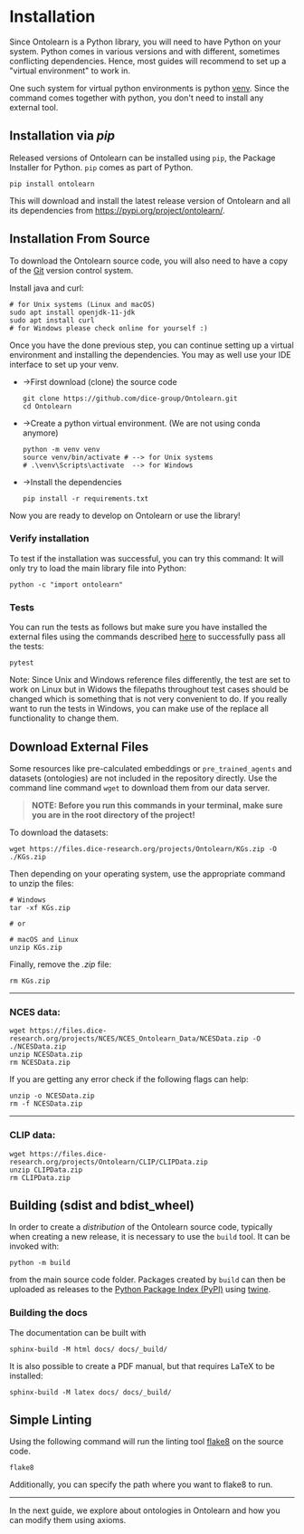 # Installation

Since Ontolearn is a Python library, you will need to have Python on
your system. Python comes in various versions and with different,
sometimes conflicting dependencies. Hence, most guides will recommend
to set up a "virtual environment" to work in.

One such system for virtual python environments is python
[venv](https://docs.python.org/3/library/venv.html). Since the command comes 
together with python, you don't need to install any external tool.


## Installation via _pip_

Released versions of Ontolearn can be installed using `pip`, the
Package Installer for Python. `pip` comes as part of Python.

```shell
pip install ontolearn
```

This will download and install the latest release version of Ontolearn
and all its dependencies from <https://pypi.org/project/ontolearn/>.

## Installation From Source

To download the Ontolearn source code, you will also need to have a
copy of the [Git](https://git-scm.com/) version control system.

Install java and curl:
```shell
# for Unix systems (Linux and macOS)
sudo apt install openjdk-11-jdk
sudo apt install curl
# for Windows please check online for yourself :)
```

Once you have the done previous step, you can continue setting up a virtual
environment and installing the dependencies. You may as well use your IDE interface
to set up your venv.

* ->First download (clone) the source code
  ```shell
  git clone https://github.com/dice-group/Ontolearn.git
  cd Ontolearn
  ```
  
* ->Create a python virtual environment. (We are not using conda anymore)
  ```shell
  python -m venv venv 
  source venv/bin/activate # --> for Unix systems
  # .\venv\Scripts\activate  --> for Windows
  ```
* ->Install the dependencies
  ```shell
  pip install -r requirements.txt
  ```
  
Now you are ready to develop on Ontolearn or use the library!

### Verify installation

To test if the installation was successful, you can try this command:
It will only try to load the main library file into Python:

```shell
python -c "import ontolearn"
```

### Tests

You can run the tests as follows but make sure you have installed 
the external files using the commands described [here](#download-external-files-link-files)
to successfully pass all the tests:
```shell
pytest
```
Note: Since Unix and Windows reference files differently, the test are set to work on Linux 
but in Widows the filepaths throughout test cases should be changed which is something that
is not very convenient to do. If you really want to run the tests in Windows, you can
make use of the replace all functionality to change them.

## Download External Files

Some resources like pre-calculated embeddings or `pre_trained_agents` and datasets (ontologies)
are not included in the repository directly. Use the command line command `wget`
to download them from our data server.

> **NOTE: Before you run this commands in your terminal, make sure you are 
in the root directory of the project!**

To download the datasets:

```shell
wget https://files.dice-research.org/projects/Ontolearn/KGs.zip -O ./KGs.zip
```

Then depending on your operating system, use the appropriate command to unzip the files:

```shell
# Windows
tar -xf KGs.zip

# or

# macOS and Linux
unzip KGs.zip
```

Finally, remove the _.zip_ file:

```shell
rm KGs.zip
```

--------------------------------------------------------

### NCES data: 

```shell
wget https://files.dice-research.org/projects/NCES/NCES_Ontolearn_Data/NCESData.zip -O ./NCESData.zip
unzip NCESData.zip
rm NCESData.zip
```

If you are getting any error check if the following flags can help:

```shell
unzip -o NCESData.zip
rm -f NCESData.zip
```

-------------------------------------------------------

### CLIP data:

```commandline
wget https://files.dice-research.org/projects/Ontolearn/CLIP/CLIPData.zip
unzip CLIPData.zip
rm CLIPData.zip 
```

## Building (sdist and bdist_wheel)

In order to create a *distribution* of the Ontolearn source code, typically when creating a new release, 
it is necessary to use the `build` tool. It can be invoked with:

```shell
python -m build
```

from the main source code folder. Packages created by `build` can then
be uploaded as releases to the [Python Package Index (PyPI)](https://pypi.org/) using
[twine](https://pypi.org/project/twine/).


### Building the docs

The documentation can be built with

```shell
sphinx-build -M html docs/ docs/_build/
```

It is also possible to create a PDF manual, but that requires LaTeX to
be installed:

```shell
sphinx-build -M latex docs/ docs/_build/
```

## Simple Linting

Using the following command will run the linting tool [flake8](https://flake8.pycqa.org/) on the source code.
```shell
flake8
```

Additionally, you can specify the path where you want to flake8 to run.


----------------------------------------------------------------------

In the next guide, we explore about ontologies in Ontolearn and how you can modify them
using axioms.
